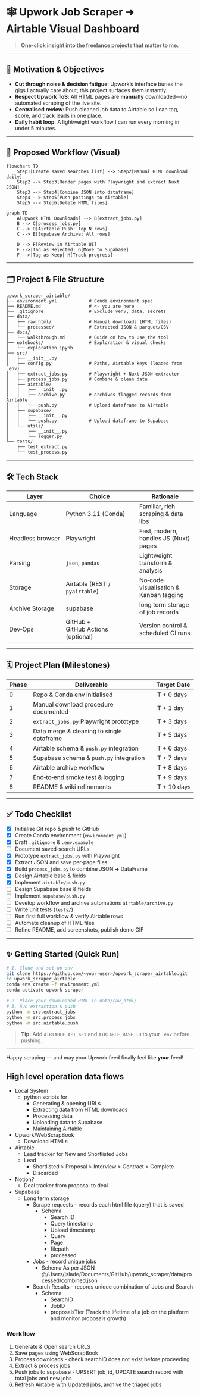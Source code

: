 # 🕸️ Upwork Job Scraper ➜ Airtable Visual Dashboard

> **One‑click insight into the freelance projects that matter to me.**

---

## 🚀 Motivation & Objectives

* **Cut through noise & decision fatigue**: Upwork’s interface buries the gigs I actually care about; this project surfaces them instantly.
* **Respect Upwork ToS**: All HTML pages are **manually** downloaded—no automated scraping of the live site.
* **Centralised review**: Push cleaned job data to Airtable so I can tag, score, and track leads in one place.
* **Daily habit loop**: A lightweight workflow I can run every morning in under 5 minutes.

---

## 🔄 Proposed Workflow (Visual)

```mermaid
flowchart TD
    Step1[Create saved searches list] --> Step2[Manual HTML download daily]
    Step2 --> Step3[Render pages with Playwright and extract Nuxt JSON]
    Step3 --> Step4[Combine JSON into dataframe]
    Step4 --> Step5[Push postings to Airtable]
    Step5 --> Step6[Delete HTML files]
```

```mermaid
graph TD
    A[Upwork HTML Downloads] --> B[extract_jobs.py]
    B --> C[process_jobs.py]
    C --> D[Airtable Push: Top N rows]
    C --> E[Supabase Archive: All rows]

    D --> F[Review in Airtable UI]
    F -->|Tag as Rejected| G[Move to Supabase]
    F -->|Tag as Keep| H[Track progress]
```

---

## 🗂️ Project & File Structure

```text
upwork_scraper_airtable/
├── environment.yml            # Conda environment spec
├── README.md                  # <- you are here
├── .gitignore                 # Exclude venv, data, secrets
├── data/
│   ├── raw_html/              # Manual downloads (HTML files)
│   └── processed/             # Extracted JSON & parquet/CSV
├── docs/
│   └── walkthrough.md         # Guide on how to use the tool
├── notebooks/                 # Exploration & visual checks
│   └── exploration.ipynb
├── src/
│   ├── __init__.py
│   ├── config.py              # Paths, Airtable keys (loaded from .env)
│   ├── extract_jobs.py        # Playwright + Nuxt JSON extractor
│   ├── process_jobs.py        # Combine & clean data
│   ├── airtable/
│   │   ├── __init__.py
│   │   ├── archive.py         # archives flagged records from Airtable
│   │   └── push.py            # Upload dataframe to Airtable
│   ├── supabase/
│   │   ├── __init__.py
│   │   └── push.py            # Upload dataframe to Supabase
│   └── utils/
│       ├── __init__.py
│       └── logger.py
└── tests/
    ├── test_extract.py
    └── test_process.py
```

---

## 🛠️ Tech Stack

| Layer            | Choice                             | Rationale                              |
| ---------------- | ---------------------------------- | -------------------------------------- |
| Language         | Python 3.11 (Conda)                | Familiar, rich scraping & data libs    |
| Headless browser | Playwright                         | Fast, modern, handles JS (Nuxt) pages  |
| Parsing          | `json`, `pandas`                   | Lightweight transform & analysis       |
| Storage          | Airtable (REST / `pyairtable`)     | No‑code visualisation & Kanban tagging |
| Archive Storage  | supabase                           | long term storage of job records       |
| Dev‑Ops          | GitHub + GitHub Actions (optional) | Version control & scheduled CI runs    |

---

## 🗓️ Project Plan (Milestones)

| Phase | Deliverable                               | Target Date |
| ----- | ----------------------------------------- | ----------- |
| 0     | Repo & Conda env initialised              |  T + 0 days |
| 1     | Manual download procedure documented      |  T + 1 day  |
| 2     | `extract_jobs.py` Playwright prototype    |  T + 3 days |
| 3     | Data merge & cleaning to single dataframe |  T + 5 days |
| 4     | Airtable schema & `push.py` integration   |  T + 6 days |
| 5     | Supabase schema & `push.py` integration   |  T + 7 days |
| 6     | Airtable archive workflow                 |  T + 8 days |
| 7     | End‑to‑end smoke test & logging           |  T + 9 days |
| 8     | README & wiki refinements                 |  T + 10 days |

---

## ✅ Todo Checklist

- [x] Initialise Git repo & push to GitHub
- [x] Create Conda environment (`environment.yml`)
- [x] Draft `.gitignore` & `.env.example`
- [ ] Document saved‑search URLs
- [x] Prototype `extract_jobs.py` with Playwright
- [x] Extract JSON and save per‑page files
- [x] Build `process_jobs.py` to combine JSON ➜ DataFrame
- [x] Design Airtable base & fields
- [x] Implement `airtable/push.py`
- [ ] Design Supabase base & fields
- [ ] Implement `supabase/push.py`
- [ ] Develop workflow and archive automations `airtable/archive.py`
- [ ] Write unit tests (`tests/`)
- [ ] Run first full workflow & verify Airtable rows
- [ ] Automate cleanup of HTML files
- [ ] Refine README, add screenshots, publish demo GIF

---

## ✨ Getting Started (Quick Run)

```bash
# 1. Clone and set up env
git clone https://github.com/<your‑user>/upwork_scraper_airtable.git
cd upwork_scraper_airtable
conda env create -f environment.yml
conda activate upwork-scraper

# 2. Place your downloaded HTML in data/raw_html/
# 3. Run extraction & push
python -m src.extract_jobs
python -m src.process_jobs
python -m src.airtable.push
```

> **Tip:** Add `AIRTABLE_API_KEY` and `AIRTABLE_BASE_ID` to your `.env` before pushing.

---

Happy scraping — and may your Upwork feed finally feel like **your** feed!


## High level operation data flows
- Local System
  - python scripts for
    - Generating & opening URLs
    - Extracting data from HTML downloads
    - Processing data
    - Uploading data to Supabase
    - Maintaining Airtable
- Upwork/WebScrapBook
  - Download HTMLs
- Airtable
  - Lead tracker for New and Shortlisted Jobs
  - Lead
    - Shortlisted > Proposal > Interview > Contract > Complete
    - Discarded
- Notion?
  - Deal tracker from proposal to deal
- Supabase
  - Long term storage
    - Scrape requests - records each html file (query) that is saved
      - Schema
        - Search ID
        - Query timestamp
        - Upload timestamp
        - Query
        - Page
        - filepath
        - processed
    - Jobs - record unique jobs
      - Schema As per JSON @/Users/jslade/Documents/GitHub/upwork_scraper/data/processed/combined.json
    - Search Results - records unique combination of Jobs and Search
      - Schema
        - SearchID
        - JobID
        - proposalsTier (Track the lifetime of a job on the platform and monitor proposals growth)

### Workflow
1. Generate & Open search URLS
2. Save pages using WebScrapBook
3. Process downloads - check searchID does not exist before proceeding
4. Extract & process jobs
5. Push jobs to supabase - UPSERT job_id, UPDATE search record with total jobs and new jobs
6. Refresh Airtable with Updated jobs, archive the triaged jobs